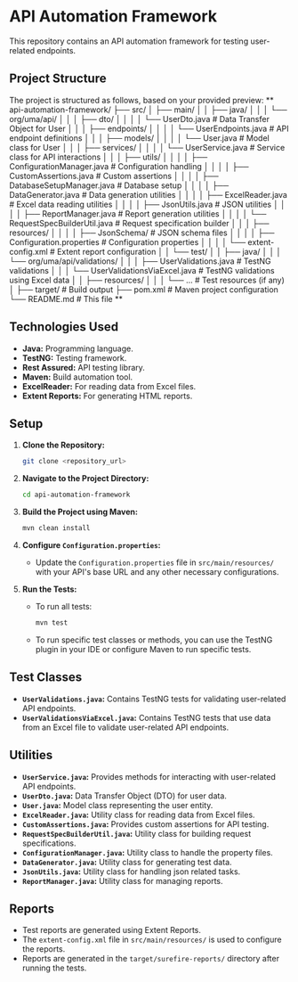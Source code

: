 # API Automation Framework

This repository contains an API automation framework for testing user-related endpoints.

## Project Structure

The project is structured as follows, based on your provided preview:
**
api-automation-framework/
├── src/
│   ├── main/
│   │   ├── java/
│   │   │   └── org/uma/api/
│   │   │       ├── dto/
│   │   │       │   └── UserDto.java          # Data Transfer Object for User
│   │   │       ├── endpoints/
│   │   │       │   └── UserEndpoints.java    # API endpoint definitions
│   │   │       ├── models/
│   │   │       │   └── User.java             # Model class for User
│   │   │       ├── services/
│   │   │       │   └── UserService.java        # Service class for API interactions
│   │   │       ├── utils/
│   │   │       │   ├── ConfigurationManager.java # Configuration handling
│   │   │       │   ├── CustomAssertions.java    # Custom assertions
│   │   │       │   ├── DatabaseSetupManager.java # Database setup
│   │   │       │   ├── DataGenerator.java       # Data generation utilities
│   │   │       │   ├── ExcelReader.java       # Excel data reading utilities
│   │   │       │   ├── JsonUtils.java         # JSON utilities
│   │   │       │   ├── ReportManager.java     # Report generation utilities
│   │   │       │   └── RequestSpecBuilderUtil.java # Request specification builder
│   │   │   ├── resources/
│   │   │   │   ├── JsonSchema/             # JSON schema files
│   │   │   │   ├── Configuration.properties # Configuration properties
│   │   │   │   └── extent-config.xml       # Extent report configuration
│   │   └── test/
│   │       ├── java/
│   │       │   └── org/uma/api/validations/
│   │       │       ├── UserValidations.java         # TestNG validations
│   │       │       └── UserValidationsViaExcel.java # TestNG validations using Excel data
│   │       ├── resources/
│   │       │   └── ...                     # Test resources (if any)
│   ├── target/                         # Build output
├── pom.xml                             # Maven project configuration
└── README.md                            # This file
**



## Technologies Used

* **Java:** Programming language.
* **TestNG:** Testing framework.
* **Rest Assured:** API testing library.
* **Maven:** Build automation tool.
* **ExcelReader:** For reading data from Excel files.
* **Extent Reports:** For generating HTML reports.

## Setup

1.  **Clone the Repository:**

    ```bash
    git clone <repository_url>
    ```

2.  **Navigate to the Project Directory:**

    ```bash
    cd api-automation-framework
    ```

3.  **Build the Project using Maven:**

    ```bash
    mvn clean install
    ```

4.  **Configure `Configuration.properties`:**

    * Update the `Configuration.properties` file in `src/main/resources/` with your API's base URL and any other necessary configurations.

5.  **Run the Tests:**

    * To run all tests:

        ```bash
        mvn test
        ```

    * To run specific test classes or methods, you can use the TestNG plugin in your IDE or configure Maven to run specific tests.

## Test Classes

* **`UserValidations.java`:** Contains TestNG tests for validating user-related API endpoints.
* **`UserValidationsViaExcel.java`:** Contains TestNG tests that use data from an Excel file to validate user-related API endpoints.

## Utilities

* **`UserService.java`:** Provides methods for interacting with user-related API endpoints.
* **`UserDto.java`:** Data Transfer Object (DTO) for user data.
* **`User.java`:** Model class representing the user entity.
* **`ExcelReader.java`:** Utility class for reading data from Excel files.
* **`CustomAssertions.java`:** Provides custom assertions for API testing.
* **`RequestSpecBuilderUtil.java`:** Utility class for building request specifications.
* **`ConfigurationManager.java`:** Utility class to handle the property files.
* **`DataGenerator.java`:** Utility class for generating test data.
* **`JsonUtils.java`:** Utility class for handling json related tasks.
* **`ReportManager.java`:** Utility class for managing reports.

## Reports

* Test reports are generated using Extent Reports.
* The `extent-config.xml` file in `src/main/resources/` is used to configure the reports.
* Reports are generated in the `target/surefire-reports/` directory after running the tests.

